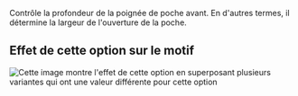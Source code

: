 Contrôle la profondeur de la poignée de poche avant. En d'autres termes, il détermine la largeur de l'ouverture de la poche.

## Effet de cette option sur le motif

![Cette image montre l'effet de cette option en superposant plusieurs variantes qui ont une valeur différente pour cette option](charlie_frontpocketslantdepth_sample.svg "Effet de cette option sur le motif")
